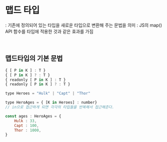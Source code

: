 # 맵드 타입

: 기존에 정의되어 있는 타입을 새로운 타입으로 변환해 주는 문법을 의미
: JS의 map() API 함수를 타입에 적용한 것과 같은 효과를 가짐

<br>

## 맵드타입의 기본 문법

```javascript
{ [ P in K ] : T }
{ [ P in K ] ? : T }
{ readonly [ P in K ] : T }
{ readonly [ P in K ] ? : T }
```

```javascript
type Heroes = "Hulk" | "Capt" | "Thor"

type HeroAges = { [K in Heroes] : number}
// in으로 접근하게 되면 각각의 타입들을 반복해서 접근해준다.

const ages : HeroAges = {
    Hulk : 33,
    Capt : 100,
    Thor : 1000,
}
```
